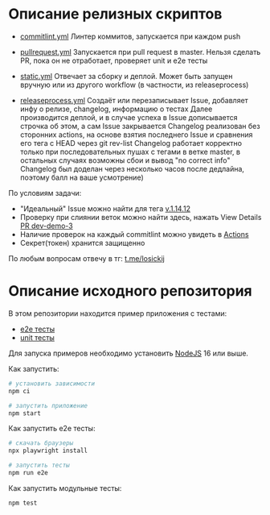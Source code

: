 # Описание релизных скриптов

- [commitlint.yml](.github/workflows/commitlint.yml)
Линтер коммитов, запускается при каждом push

- [pullrequest.yml](.github/workflows/pullrequest.yml)
Запускается при pull request в master. Нельзя сделать PR, пока он не отработает, проверяет unit и e2e тесты

- [static.yml](.github/workflows/static.yml)
Отвечает за сборку и деплой. Может быть запущен вручную или из другого workflow (в частности, из releaseprocess)

- [releaseprocess.yml](.github/workflows/releaseprocess.yml)
Создаёт или перезаписывает Issue, добавляет инфу о релизе, changelog, информацию о тестах
Далее производится деплой, и в случае успеха в Issue дописывается строчка об этом, а сам Issue закрывается
Changelog реализован без сторонних actions, на основе взятия последнего Issue и сравнения его тега с HEAD через git rev-list
Changelog работает корректно только при последовательных пушах с тегами в ветке master, в остальных случаях возможны сбои и вывод "no correct info"
Changelog был доделан через несколько часов после дедлайна, поэтому балл на ваше усмотрение)

По условиям задачи:
- "Идеальный" Issue можно найти для тега [v.1.14.12](https://github.com/eugene-elk/unit-demo-cra/issues/44)
- Проверку при слиянии веток можно найти здесь, нажать View Details [PR dev-demo-3](https://github.com/eugene-elk/unit-demo-cra/pull/46)
- Наличие проверок на каждый commitlint можно увидеть в [Actions](https://github.com/eugene-elk/unit-demo-cra/actions)
- Секрет(токен) хранится защищенно

По любым вопросам отвечу в тг: [t.me/losickij](t.me/losickij)


# Описание исходного репозитория
В этом репозитории находится пример приложения с тестами:

- [e2e тесты](e2e/example.spec.ts)
- [unit тесты](src/example.test.tsx)

Для запуска примеров необходимо установить [NodeJS](https://nodejs.org/en/download/) 16 или выше.

Как запустить:

```sh
# установить зависимости
npm ci

# запустить приложение
npm start
```

Как запустить e2e тесты:

```sh
# скачать браузеры
npx playwright install

# запустить тесты
npm run e2e
```

Как запустить модульные тесты:

```sh
npm test
```
